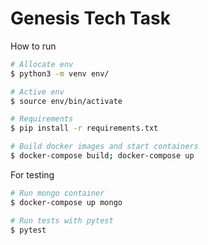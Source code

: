 # Genesis Tech Task

How to run

```sh
# Allocate env
$ python3 -m venv env/

# Active env
$ source env/bin/activate

# Requirements
$ pip install -r requirements.txt

# Build docker images and start containers
$ docker-compose build; docker-compose up
```

For testing


```sh
# Run mongo container
$ docker-compose up mongo

# Run tests with pytest
$ pytest
```
